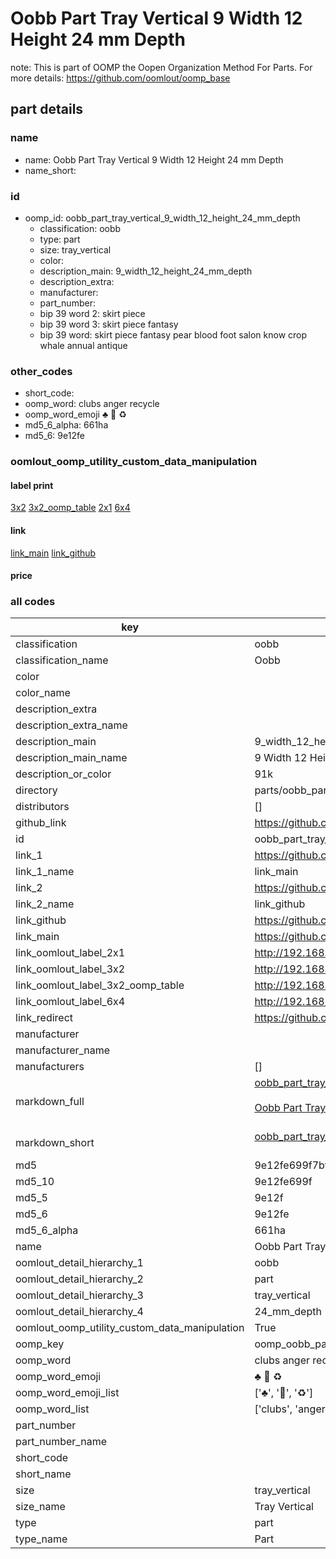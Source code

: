 # Oobb Part Tray Vertical 9 Width 12 Height 24 mm Depth  

note: This is part of OOMP the Oopen Organization Method For Parts. For more details: https://github.com/oomlout/oomp_base

##  part details
  







### name
* name: Oobb Part Tray Vertical 9 Width 12 Height 24 mm Depth
* name_short: 
### id
* oomp_id: oobb_part_tray_vertical_9_width_12_height_24_mm_depth
  * classification: oobb
  * type: part
  * size: tray_vertical
  * color: 
  * description_main: 9_width_12_height_24_mm_depth
  * description_extra: 
  * manufacturer: 
  * part_number: 
  * bip 39 word 2: skirt piece
  * bip 39 word 3: skirt piece fantasy
  * bip 39 word: skirt piece fantasy pear blood foot salon know crop whale annual antique

### other_codes
* short_code: 
* oomp_word: clubs anger recycle
* oomp_word_emoji :clubs: :anger: :recycle:
* md5_6_alpha: 661ha
* md5_6: 9e12fe






### oomlout_oomp_utility_custom_data_manipulation
#### label print
[3x2](http://192.168.1.245:1112/?label=oomp%20661ha)
[3x2_oomp_table](http://192.168.1.108:1112/?label=oomp%20661ha)
[2x1](http://192.168.1.242:1112/?label=oomp%20661ha)
[6x4](http://192.168.1.55:1112/?label=oomp%20661ha)    

#### link

[link_main](https://github.com/oomlout/oomlout_oomp_version_1_messy/tree/main/parts/oobb_part_tray_vertical_9_width_12_height_24_mm_depth) [link_github](https://github.com/oomlout/oomlout_oomp_version_1_messy/tree/main/parts/oobb_part_tray_vertical_9_width_12_height_24_mm_depth)                             

#### price







### all codes 
| key | value |  
| --- | --- |  
| classification | oobb |  
| classification_name | Oobb |  
| color |  |  
| color_name |  |  
| description_extra |  |  
| description_extra_name |  |  
| description_main | 9_width_12_height_24_mm_depth |  
| description_main_name | 9 Width 12 Height 24 mm Depth |  
| description_or_color | 91k |  
| directory | parts/oobb_part_tray_vertical_9_width_12_height_24_mm_depth |  
| distributors | [] |  
| github_link | https://github.com/oomlout/oomlout_oomp_part_src/tree/main/parts/oobb_part_tray_vertical_9_width_12_height_24_mm_depth |  
| id | oobb_part_tray_vertical_9_width_12_height_24_mm_depth |  
| link_1 | https://github.com/oomlout/oomlout_oomp_version_1_messy/tree/main/parts/oobb_part_tray_vertical_9_width_12_height_24_mm_depth |  
| link_1_name | link_main |  
| link_2 | https://github.com/oomlout/oomlout_oomp_version_1_messy/tree/main/parts/oobb_part_tray_vertical_9_width_12_height_24_mm_depth |  
| link_2_name | link_github |  
| link_github | https://github.com/oomlout/oomlout_oomp_version_1_messy/tree/main/parts/oobb_part_tray_vertical_9_width_12_height_24_mm_depth |  
| link_main | https://github.com/oomlout/oomlout_oomp_version_1_messy/tree/main/parts/oobb_part_tray_vertical_9_width_12_height_24_mm_depth |  
| link_oomlout_label_2x1 | http://192.168.1.242:1112/?label=oomp%20661ha |  
| link_oomlout_label_3x2 | http://192.168.1.245:1112/?label=oomp%20661ha |  
| link_oomlout_label_3x2_oomp_table | http://192.168.1.108:1112/?label=oomp%20661ha |  
| link_oomlout_label_6x4 | http://192.168.1.55:1112/?label=oomp%20661ha |  
| link_redirect | https://github.com/oomlout/oomlout_oomp_version_1_messy/tree/main/parts/oobb_part_tray_vertical_9_width_12_height_24_mm_depth |  
| manufacturer |  |  
| manufacturer_name |  |  
| manufacturers | [] |  
| markdown_full | [oobb_part_tray_vertical_9_width_12_height_24_mm_depth](none)<br>[](none)<br>[Oobb Part Tray Vertical 9 Width 12 Height 24 Mm Depth](none)<br><br> |  
| markdown_short | [oobb_part_tray_vertical_9_width_12_height_24_mm_depth](none)<br><br> |  
| md5 | 9e12fe699f7bf7d16b8bfa20a6291e55 |  
| md5_10 | 9e12fe699f |  
| md5_5 | 9e12f |  
| md5_6 | 9e12fe |  
| md5_6_alpha | 661ha |  
| name | Oobb Part Tray Vertical 9 Width 12 Height 24 mm Depth |  
| oomlout_detail_hierarchy_1 | oobb |  
| oomlout_detail_hierarchy_2 | part |  
| oomlout_detail_hierarchy_3 | tray_vertical |  
| oomlout_detail_hierarchy_4 | 24_mm_depth |  
| oomlout_oomp_utility_custom_data_manipulation | True |  
| oomp_key | oomp_oobb_part_tray_vertical_9_width_12_height_24_mm_depth |  
| oomp_word | clubs anger recycle |  
| oomp_word_emoji | :clubs: :anger: :recycle: |  
| oomp_word_emoji_list | [':clubs:', ':anger:', ':recycle:'] |  
| oomp_word_list | ['clubs', 'anger', 'recycle'] |  
| part_number |  |  
| part_number_name |  |  
| short_code |  |  
| short_name |  |  
| size | tray_vertical |  
| size_name | Tray Vertical |  
| type | part |  
| type_name | Part |  
